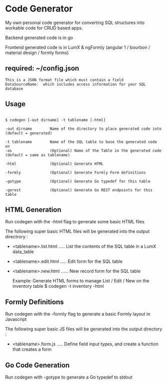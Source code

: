 # Code Generator

My own personal code generator for converting SQL structures into workable code
for CRUD based apps.

Backend generated code is in go

Frontend generated code is in LumX & ngFormly (angular 1 / bourbon / material design / formly forms)


## required:  ~/config.json 
	This is a JSON format file which must contain a field
	DataSourceName:  which includes access information for your SQL database

## Usage

```

$ codegen [-out dirname] -t tablename [-html]

-out dirname		Name of the directory to place generated code into (default = generated)

-t tablename		Name of the SQL table to base the generated code on
-as 				(Optional) Name of the Table in the generated code (default = same as tablename)

-html  				(Optional) Generate HTML

-formly 			(Optional) Generate Formly Form definitions 

-gotype				(Optional) Generate Go typedef for this table

-gorest				(Optional) Generate Go REST endpoints for this table

```


## HTML Generation

Run codegen with the -html flag to generate some basic HTML files

The following super basic HTML files will be generated into the output directrory :

- &lt;tablename&gt;.list.html .....	List the contents of the SQL table in a LumX data_table
- &lt;tablename&gt;.edit.html .....	Edit form for the SQL table
- &lt;tablename&gt;.new.html ......	New record form for the SQL table

	Example:  Generate HTML forms to manage List / Edit / New on the inventory table
	$ codegen -t inventory -html

## Formly Definitions

Run codegen with the -formly flag to generate a basic Formly layout in Javascript

The following super basic JS files will be generated into the output directory :

- &lt;tablename&gt;.form.js .....	Define field input types, and create a function that creates a form

## Go Code Generation

Run codegen with -gotype to generate a Go typedef to stdout

